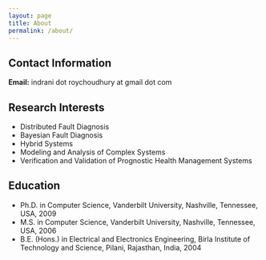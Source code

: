 ```yaml
---
layout: page
title: About
permalink: /about/
---
```



## Contact Information

**Email:** indrani dot roychoudhury at gmail dot com

## Research Interests

* Distributed Fault Diagnosis
* Bayesian Fault Diagnosis
* Hybrid  Systems
* Modeling and Analysis of Complex Systems
* ​​​Verification and Validation of Prognostic Health Management Systems 
  
## Education

* Ph.D. in Computer Science, Vanderbilt University, Nashville, Tennessee, USA, 2009
* M.S. in Computer Science, Vanderbilt University, Nashville, Tennessee, USA, 2006
* ​B.E. (Hons.) in Electrical and Electronics Engineering, Birla Institute of Technology and Science, Pilani, Rajasthan, India, 2004


<!-- This is the base Jekyll theme. You can find out more info about customizing your Jekyll theme, as well as basic Jekyll usage documentation at [jekyllrb.com](https://jekyllrb.com/)

You can find the source code for Minima at GitHub:
[jekyll][jekyll-organization] /
[minima](https://github.com/jekyll/minima)

You can find the source code for Jekyll at GitHub:
[jekyll][jekyll-organization] /
[jekyll](https://github.com/jekyll/jekyll)


[jekyll-organization]: https://github.com/jekyll -->
